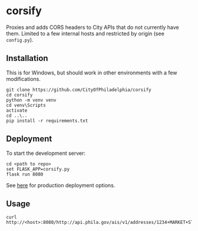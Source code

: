 # corsify

Proxies and adds CORS headers to City APIs that do not currently have them. Limited to a few internal hosts and restricted by origin (see `config.py`).

## Installation

This is for Windows, but should work in other environments with a few modifications.

    git clone https://github.com/CityOfPhiladelphia/corsify
    cd corsify
    python -m venv venv
    cd venv\Scripts
    activate
    cd ..\..
    pip install -r requirements.txt

## Deployment

To start the development server:

    cd <path to repo>
    set FLASK_APP=corsify.py
    flask run 8080

See [here](http://flask.pocoo.org/docs/0.11/deploying/) for production deployment options.

## Usage

    curl http://<host>:8080/http://api.phila.gov/ais/v1/addresses/1234+MARKET+ST
